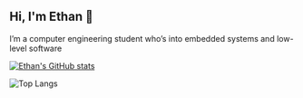 ## Hi, I'm Ethan 👋

I’m a computer engineering student who’s into embedded systems and low-level software

[![Ethan's GitHub stats](https://github-readme-stats.vercel.app/api?username=etthann)](https://github.com/etthann/github-readme-stats)

![Top Langs](https://github-readme-stats.vercel.app/api/top-langs/?username=etthann&stats_format=Compact)
<!--
**etthann/etthann** is a ✨ _special_ ✨ repository because its `README.md` (this file) appears on your GitHub profile.

Here are some ideas to get you started:

- 🔭 I’m currently working on ...
- 🌱 I’m currently learning ...
- 👯 I’m looking to collaborate on ...
- 🤔 I’m looking for help with ...
- 💬 Ask me about ...
- 📫 How to reach me: ...
- 😄 Pronouns: ...
- ⚡ Fun fact: ...
-->
